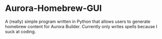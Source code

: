 # Aurora-Homebrew-GUI
A (really) simple program written in Python that allows users to generate homebrew content for Aurora Builder. Currently only writes spells because I suck at coding.
